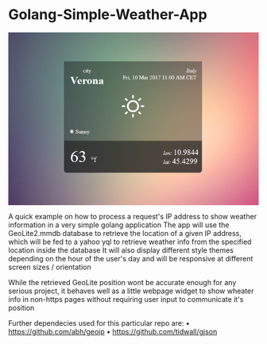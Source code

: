 # Golang-Simple-Weather-App

<img align="middle" src="screenshots/screen2.png" alt="screenshot">


A quick example on how to process a request's IP address to show weather information in a very simple golang application
The app will use the GeoLite2.mmdb database to retrieve the location of a given IP address, which will be fed to a yahoo yql to retrieve weather info from the specified location inside the database
It will also display different style themes depending on the hour of the user's day and will be responsive at different screen sizes / orientation

While the retrieved GeoLite position wont be accurate enough for any serious project, it behaves well as a little webpage widget to show wheater info in non-https pages without requiring user input to communicate it's position


Further dependecies used for this particular repo are:
• https://github.com/abh/geoip
• https://github.com/tidwall/gjson
